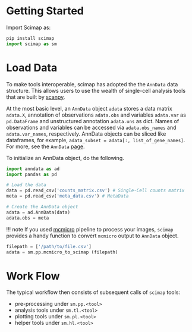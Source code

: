 # Getting Started

Import Scimap as:

``` Python
pip install scimap
import scimap as sm
```


# Load Data

To make tools interoperable, scimap has adopted the the `AnnData` data structure. This allows users to use the wealth of single-cell analysis tools that are built by [scanpy](https://scanpy.readthedocs.io/en/stable/index.html).

At the most basic level, an `AnnData` object `adata` stores a data matrix `adata.X`, annotation of observations `adata.obs` and variables `adata.var` as `pd.DataFrame` and unstructured annotation `adata.uns` as dict. Names of observations and variables can be accessed via `adata.obs_names` and `adata.var_names`, respectively. AnnData objects can be sliced like dataframes, for example, `adata_subset = adata[:, list_of_gene_names]`. For more, see the `AnnData` [page](https://anndata.readthedocs.io/en/stable/anndata.AnnData.html#anndata.AnnData).

To initialize an AnnData object, do the following.

``` python
import anndata as ad
import pandas as pd

# Load the data
data = pd.read_csv('counts_matrix.csv') # Single-Cell counts matrix
meta = pd.read_csv('meta_data.csv') # MetaData

# Create the AnnData object
adata = ad.AnnData(data)
adata.obs = meta

```
!!! note
    If you used [mcmicro](https://github.com/labsyspharm/mcmicro-nf) pipeline to process your images, `scimap` provides a handy function to convert `mcmicro` output to `AnnData` object.

``` python
filepath = ['/path/to/file.csv']
adata = sm.pp.mcmicro_to_scimap (filepath)

```

# Work Flow

The typical workflow then consists of subsequent calls of `scimap` tools:

- pre-processing under `sm.pp.<tool>`
- analysis tools under `sm.tl.<tool>`
- plotting tools under `sm.pl.<tool>`
- helper tools under `sm.hl.<tool>`
